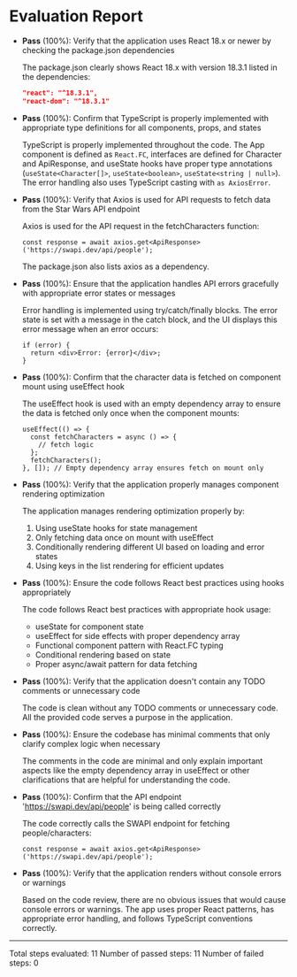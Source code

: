 # Evaluation Report

- **Pass** (100%): Verify that the application uses React 18.x or newer by checking the package.json dependencies
  
  The package.json clearly shows React 18.x with version 18.3.1 listed in the dependencies:
  ```json
  "react": "^18.3.1",
  "react-dom": "^18.3.1"
  ```

- **Pass** (100%): Confirm that TypeScript is properly implemented with appropriate type definitions for all components, props, and states
  
  TypeScript is properly implemented throughout the code. The App component is defined as `React.FC`, interfaces are defined for Character and ApiResponse, and useState hooks have proper type annotations (`useState<Character[]>`, `useState<boolean>`, `useState<string | null>`). The error handling also uses TypeScript casting with `as AxiosError`.

- **Pass** (100%): Verify that Axios is used for API requests to fetch data from the Star Wars API endpoint
  
  Axios is used for the API request in the fetchCharacters function:
  ```tsx
  const response = await axios.get<ApiResponse>('https://swapi.dev/api/people');
  ```
  The package.json also lists axios as a dependency.

- **Pass** (100%): Ensure that the application handles API errors gracefully with appropriate error states or messages
  
  Error handling is implemented using try/catch/finally blocks. The error state is set with a message in the catch block, and the UI displays this error message when an error occurs:
  ```tsx
  if (error) {
    return <div>Error: {error}</div>;
  }
  ```

- **Pass** (100%): Confirm that the character data is fetched on component mount using useEffect hook
  
  The useEffect hook is used with an empty dependency array to ensure the data is fetched only once when the component mounts:
  ```tsx
  useEffect(() => {
    const fetchCharacters = async () => {
      // fetch logic
    };
    fetchCharacters();
  }, []); // Empty dependency array ensures fetch on mount only
  ```

- **Pass** (100%): Verify that the application properly manages component rendering optimization
  
  The application manages rendering optimization properly by:
  1. Using useState hooks for state management
  2. Only fetching data once on mount with useEffect
  3. Conditionally rendering different UI based on loading and error states
  4. Using keys in the list rendering for efficient updates

- **Pass** (100%): Ensure the code follows React best practices using hooks appropriately
  
  The code follows React best practices with appropriate hook usage:
  - useState for component state
  - useEffect for side effects with proper dependency array
  - Functional component pattern with React.FC typing
  - Conditional rendering based on state
  - Proper async/await pattern for data fetching

- **Pass** (100%): Verify that the application doesn't contain any TODO comments or unnecessary code
  
  The code is clean without any TODO comments or unnecessary code. All the provided code serves a purpose in the application.

- **Pass** (100%): Ensure the codebase has minimal comments that only clarify complex logic when necessary
  
  The comments in the code are minimal and only explain important aspects like the empty dependency array in useEffect or other clarifications that are helpful for understanding the code.

- **Pass** (100%): Confirm that the API endpoint 'https://swapi.dev/api/people' is being called correctly
  
  The code correctly calls the SWAPI endpoint for fetching people/characters:
  ```tsx
  const response = await axios.get<ApiResponse>('https://swapi.dev/api/people');
  ```

- **Pass** (100%): Verify that the application renders without console errors or warnings
  
  Based on the code review, there are no obvious issues that would cause console errors or warnings. The app uses proper React patterns, has appropriate error handling, and follows TypeScript conventions correctly.

---

Total steps evaluated: 11
Number of passed steps: 11
Number of failed steps: 0